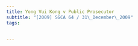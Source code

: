 ```yaml
---
title: Yong Vui Kong v Public Prosecutor 
subtitle: "[2009] SGCA 64 / 31\_December\_2009"
tags:


---
```


